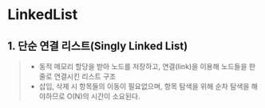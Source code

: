 # LinkedList
## 1. 단순 연결 리스트(Singly Linked List)
> * 동적 메모리 할당을 받아 노드를 저장하고, 연결(link)을 이용해 노드들을 한 줄로 연결시킨 리스트 구조
> * 삽입, 삭제 시 항목들의 이동이 필요없으며, 항목 탐색을 위해 순차 탐색을 해야하므로 O(N)의 시간이 소요된다.

